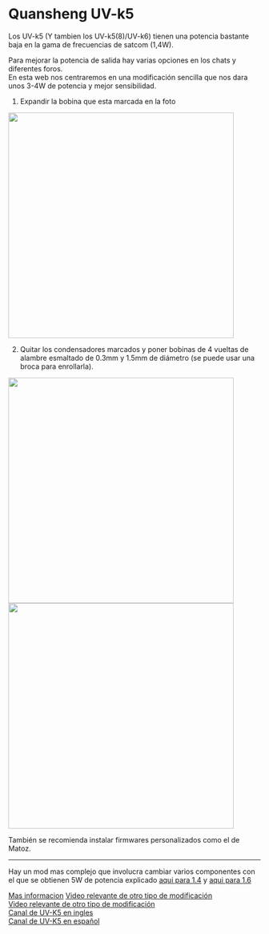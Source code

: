# Quansheng UV-k5

Los UV-k5 (Y tambien los UV-k5(8)/UV-k6) tienen una potencia bastante baja en la gama de frecuencias de satcom (1,4W).  

Para mejorar la potencia de salida hay varias opciones en los chats y diferentes foros.  
En esta web nos centraremos en una modificación sencilla que nos dara unos 3-4W de potencia y mejor sensibilidad.

1. Expandir la bobina que esta marcada en la foto

<img height="450" src="/../_img/radios/expand_coil.png" />

2. Quitar los condensadores marcados y poner bobinas de 4 vueltas de alambre esmaltado de 0.3mm y 1.5mm de diámetro (se puede usar una broca para enrollarla).

<img height="450" src="/../_img/radios/k5_mod.png" />
<img height="450" src="/../_img/radios/k5_result.jpg" />

También se recomienda instalar firmwares personalizados como el de Matoz.


----

Hay un mod mas complejo que involucra cambiar varios componentes con el que se obtienen 5W de potencia explicado [aqui para 1.4](https://t.me/uv_k5_8/5/933) y [aqui para 1.6](https://t.me/uv_k5_8/5/952)  
  
[Mas informacion](https://forum.cxem.net/index.php?/topic/262822-%D0%BF%D0%B5%D1%80%D0%B5%D1%81%D1%82%D1%80%D0%BE%D0%B9%D0%BA%D0%B0-%D0%BF%D1%80%D0%B5%D1%81%D0%B5%D0%BB%D0%B5%D0%BA%D1%82%D0%BE%D1%80%D0%B0-%D1%80%D1%81%D1%82-quansheng-uv-k5-%D0%BD%D0%B0-satcom)
[Video relevante de otro tipo de modificación](https://www.youtube.com/watch?v=cuCjfeUxKGw)  
[Video relevante de otro tipo de modificación](https://www.youtube.com/watch?v=c110XUpw7cY)  
[Canal de UV-K5 en ingles](https://t.me/quansheng_uvk5_en_dev)  
[Canal de UV-K5 en español](https://t.me/QuanShengES)
